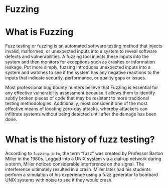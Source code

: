 # Fuzzing

# What is Fuzzing

Fuzz testing or fuzzing is an automated software testing method that injects invalid, malformed, or unexpected inputs into a system to reveal software defects and vulnerabilities. A fuzzing tool injects these inputs into the system and then monitors for exceptions such as crashes or information leakage. Put more simply, fuzzing introduces unexpected inputs into a system and watches to see if the system has any negative reactions to the inputs that indicate security, performance, or quality gaps or issues.

Most professional bug bounty hunters believe that Fuzzing is essential for any effective vulnerability assessment because it allows them to identify subtly broken pieces of code that may be resistant to more traditional testing methodologies. Additionally, most consider it one of the most effective means of locating zero-day attacks, whereby attackers can infiltrate systems without being detected until after the damage has been done.

# **What is the history of fuzz testing?**

According to `fuzzing.info`, the term “fuzz” was created by Professor Barton Miller in the 1980s. Logged into a UNIX system via a dial-up network during a storm, Miller noticed considerable interference on the signal. The interference ultimately resulted in a crash. Miller later had his students perform a simulation of his experience using a fuzz generator to bombard UNIX systems with noise to see if they would crash.